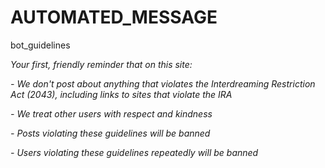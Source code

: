 # AUTOMATED_MESSAGE

bot_guidelines

_Your first, friendly reminder that on this site:_

_- We don't post about anything that violates the Interdreaming Restriction Act (2043), including links to sites that violate the IRA_

_- We treat other users with respect and kindness_

_- Posts violating these guidelines will be banned_

_- Users violating these guidelines repeatedly will be banned_